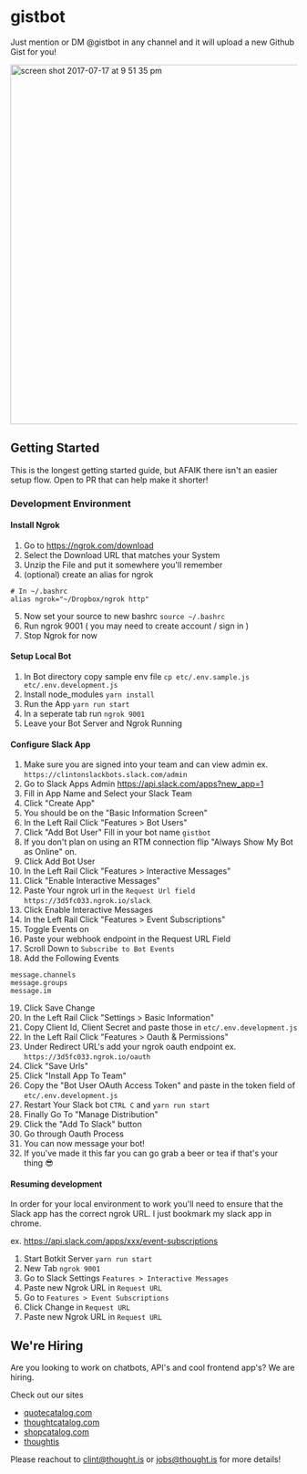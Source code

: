 # gistbot
Just mention or DM @gistbot in any channel and it will upload a new Github Gist for you!

<img width="631" alt="screen shot 2017-07-17 at 9 51 35 pm" src="https://user-images.githubusercontent.com/523933/28297123-2e861d36-6b3a-11e7-86b2-31efe13ddb74.png">

## Getting Started
This is the longest getting started guide, but AFAIK there isn't an easier setup flow. Open to PR that can help make it shorter!

### Development Environment

#### Install Ngrok

1. Go to https://ngrok.com/download
2. Select the Download URL that matches your System
3. Unzip the File and put it somewhere you'll remember
4. (optional) create an alias for ngrok

```
# In ~/.bashrc
alias ngrok="~/Dropbox/ngrok http"
```

5. Now set your source to new bashrc `source ~/.bashrc`
6. Run ngrok 9001 ( you may need to create account / sign in )
7. Stop Ngrok for now

#### Setup Local Bot

1. In Bot directory copy sample env file `cp etc/.env.sample.js etc/.env.development.js`
2. Install node_modules `yarn install`
3. Run the App `yarn run start`
4. In a seperate tab run `ngrok 9001`
5. Leave your Bot Server and Ngrok Running

#### Configure Slack App

1. Make sure you are signed into your team and can view admin ex. `https://clintonslackbots.slack.com/admin`
2. Go to Slack Apps Admin https://api.slack.com/apps?new_app=1
3. Fill in App Name and Select your Slack Team
4. Click "Create App"
5. You should be on the "Basic Information Screen"
6. In the Left Rail Click "Features > Bot Users"
7. Click "Add Bot User" Fill in your bot name `gistbot`
8. If you don't plan on using an RTM connection flip "Always Show My Bot as Online" on.
9. Click Add Bot User
10. In the Left Rail Click "Features > Interactive Messages"
11. Click "Enable Interactive Messages"
12. Paste Your ngrok url in the `Request Url field` `https://3d5fc033.ngrok.io/slack`
13. Click Enable Interactive Messages
14. In the Left Rail Click "Features > Event Subscriptions"
15. Toggle Events on
16. Paste your webhook endpoint in the Request URL Field
17. Scroll Down to `Subscribe to Bot Events`
18. Add the Following Events
```
message.channels
message.groups
message.im
```
19. Click Save Change
20. In the Left Rail Click "Settings > Basic Information"
21. Copy Client Id, Client Secret and paste those in `etc/.env.development.js`
22. In the Left Rail Click "Features > Oauth & Permissions"
23. Under Redirect URL's add your ngrok oauth endpoint ex. `https://3d5fc033.ngrok.io/oauth`
24. Click "Save Urls"
25. Click "Install App To Team"
26. Copy the "Bot User OAuth Access Token" and paste in the token field of `etc/.env.development.js`
27. Restart Your Slack bot `CTRL C` and `yarn run start`
28. Finally Go To "Manage Distribution"
29. Click the "Add To Slack" button
30. Go through Oauth Process
31. You can now message your bot!
32. If you've made it this far you can go grab a beer or tea if that's your thing 😎

#### Resuming development
In order for your local environment to work you'll need to ensure that the Slack app has the correct ngrok URL. I just bookmark my slack app in chrome.

ex. https://api.slack.com/apps/xxx/event-subscriptions

1. Start Botkit Server `yarn run start`
2. New Tab `ngrok 9001`
3. Go to Slack Settings `Features > Interactive Messages`
4. Paste new Ngrok URL in `Request URL`
5. Go to `Features > Event Subscriptions`
6. Click Change in `Request URL`
7. Paste new Ngrok URL in `Request URL`

## We're Hiring
Are you looking to work on chatbots, API's and cool frontend app's? We are hiring.

Check out our sites
- [quotecatalog.com](https://quotecatalog.com)
- [thoughtcatalog.com](https://thoughtcatalog.com)
- [shopcatalog.com](https://shopcatalog.com)
- [thoughtis](https://thought.is)

Please reachout to clint@thought.is or jobs@thought.is for more details!